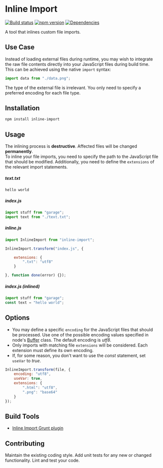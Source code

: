 # Inline Import

[![Build status](https://travis-ci.org/vanruesc/inline-import.svg?branch=master)](https://travis-ci.org/vanruesc/inline-import)
[![npm version](https://badge.fury.io/js/inline-import.svg)](https://badge.fury.io/js/inline-import)
[![Dependencies](https://david-dm.org/vanruesc/inline-import.svg?branch=master)](https://david-dm.org/vanruesc/inline-import)

A tool that inlines custom file imports.


## Use Case

Instead of loading external files during runtime, you may wish to integrate the 
raw file contents directly into your JavaScript files during build time. This
can be achieved using the native ```import``` syntax:

```javascript
import data from "./data.png";
```

The type of the external file is irrelevant. You only need to specify a
preferred encoding for each file type.


## Installation

```sh
npm install inline-import
``` 


## Usage

The inlining process is __destructive__. Affected files will be changed __permanently__.  
To inline your file imports, you need to specify the path to the JavaScript 
file that should be modified. Additionally, you need to define the 
```extensions``` of the relevant import statements.

##### text.txt

```
hello world
```

##### index.js

```javascript
import stuff from "garage";
import text from "./text.txt";
```

##### inline.js

```javascript
import InlineImport from "inline-import";

InlineImport.transform("index.js", {

	extensions: {
		".txt": "utf8"
	}

}, function done(error) {});
```

##### index.js (inlined)

```javascript
import stuff from "garage";
const text = "hello world";
```


## Options

- You may define a specific ```encoding``` for the JavaScript files that should be processed. 
Use one of the possible encoding values specified in node's [Buffer](https://github.com/nodejs/node/blob/master/lib/buffer.js) class. 
The default encoding is _utf8_.
- Only imports with matching file ```extensions``` will be considered. Each extension must define its own encoding.
- If, for some reason, you don't want to use the _const_ statement, set ```useVar``` to _true_.  

```javascript
InlineImport.transform(file, {
	encoding: "utf8",
	useVar: true,
	extensions: {
		".html": "utf8",
		".png": "base64"
	}
});
```


## Build Tools

 - [Inline Import Grunt plugin](https://github.com/vanruesc/grunt-inline-import)


## Contributing

Maintain the existing coding style. Add unit tests for any new or changed functionality. Lint and test your code.
